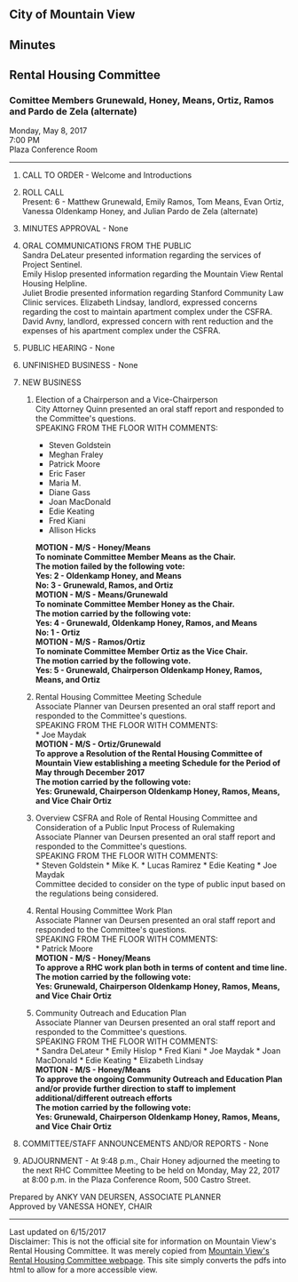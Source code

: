 <script>
  (function(i,s,o,g,r,a,m){i['GoogleAnalyticsObject']=r;i[r]=i[r]||function(){
  (i[r].q=i[r].q||[]).push(arguments)},i[r].l=1*new Date();a=s.createElement(o),
  m=s.getElementsByTagName(o)[0];a.async=1;a.src=g;m.parentNode.insertBefore(a,m)
  })(window,document,'script','https://www.google-analytics.com/analytics.js','ga');

  ga('create', 'UA-101098054-2', 'auto');
  ga('send', 'pageview');

</script>
<div id="google_translate_element"></div><script type="text/javascript">
function googleTranslateElementInit() {
  new google.translate.TranslateElement({pageLanguage: 'en', layout: google.translate.TranslateElement.InlineLayout.SIMPLE}, 'google_translate_element');
}
</script><script type="text/javascript" src="//translate.google.com/translate_a/element.js?cb=googleTranslateElementInit"></script>
        

## City of Mountain View
## Minutes 
## Rental Housing Committee

### Comittee Members Grunewald, Honey, Means, Ortiz, Ramos and Pardo de Zela (alternate)

Monday, May 8, 2017  
7:00 PM  
Plaza Conference Room  

***

1. CALL TO ORDER - Welcome and Introductions  

2.  ROLL CALL  
	Present: 6 - Matthew Grunewald, Emily Ramos, Tom Means, Evan Ortiz, Vanessa Oldenkamp Honey, and Julian Pardo de Zela (alternate)  

3. MINUTES APPROVAL - None  

4. ORAL COMMUNICATIONS FROM THE PUBLIC  
	Sandra DeLateur presented information regarding the services of Project Sentinel.  
	Emily Hislop presented information regarding the Mountain View Rental Housing Helpline.  
	Juliet Brodie presented information regarding Stanford Community Law Clinic services. 
	Elizabeth Lindsay, landlord, expressed concerns regarding the cost to maintain apartment complex under the CSFRA.  
	David Avny, landlord, expressed concern with rent reduction and the expenses of his apartment complex under the CSFRA.

5. PUBLIC HEARING - None

6. UNFINISHED BUSINESS - None

7.  NEW BUSINESS  
      1. Election of a Chairperson and a Vice-Chairperson  
		City Attorney Quinn presented an oral staff report and responded to the Committee's questions.  
		SPEAKING FROM THE FLOOR WITH COMMENTS:  
		  * Steven Goldstein 
		  * Meghan Fraley 
		  * Patrick Moore
		  * Eric Faser 
		  * Maria M. 
		  * Diane Gass 
		  * Joan MacDonald 
		  * Edie Keating 
		  * Fred Kiani
		  * Allison Hicks  
		    
		 **MOTION - M/S - Honey/Means  
		 To nominate Committee Member Means as the Chair.  
		 The motion failed by the following vote:  
		 Yes: 2 - Oldenkamp Honey, and Means   
		 No:  3 - Grunewald, Ramos, and Ortiz  
		 MOTION - M/S - Means/Grunewald   
		 To nominate Committee Member Honey as the Chair.  
		 The motion carried by the following vote:  
		 Yes: 4 - Grunewald, Oldenkamp Honey, Ramos, and Means  
		 No:  1 - Ortiz  
		 MOTION - M/S - Ramos/Ortiz  
		 To nominate Committee Member Ortiz as the Vice Chair.  
		 The motion carried by the following vote.  
		 Yes: 5 - Grunewald, Chairperson Oldenkamp Honey, Ramos, Means, and Ortiz**  

      2. Rental Housing Committee Meeting Schedule  
		Associate Planner van Deursen presented an oral staff report and responded to the Committee's questions.  
		SPEAKING FROM THE FLOOR WITH COMMENTS:  
		* Joe Maydak  
		**MOTION - M/S - Ortiz/Grunewald  
		To approve a Resolution of the Rental Housing Committee of Mountain View establishing a meeting Schedule for the Period of May through December 2017  
		The motion carried by the following vote:  
		Yes: Grunewald, Chairperson Oldenkamp Honey, Ramos, Means, and Vice Chair Ortiz** 

      3. Overview CSFRA and Role of Rental Housing Committee and Consideration of a Public Input Process of Rulemaking  
		Associate Planner van Deursen presented an oral staff report and responded to the Committee's questions.  
		SPEAKING FROM THE FLOOR WITH COMMENTS:  
		* Steven Goldstein
		* Mike K. 
		* Lucas Ramirez 
		* Edie Keating 
		* Joe Maydak  
		Committee decided to consider on the type of public input based on the regulations being considered.

      4. Rental Housing Committee Work Plan  
		Associate Planner van Deursen presented an oral staff report and responded to the Committee's questions.  
		SPEAKING FROM THE FLOOR WITH COMMENTS:  
		* Patrick Moore  
		**MOTION - M/S - Honey/Means  
		To approve a RHC work plan both in terms of content and time line.  
		The motion carried by the following vote:  
		Yes: Grunewald, Chairperson Oldenkamp Honey, Ramos, Means, and Vice Chair Ortiz**

      5. Community Outreach and Education Plan  
		Associate Planner van Deursen presented an oral staff report and responded to the Committee's questions.  
		SPEAKING FROM THE FLOOR WITH COMMENTS:  
		* Sandra DeLateur
		* Emily Hislop 
		* Fred Kiani 
		* Joe Maydak 
		* Joan MacDonald 
		* Edie Keating 
		* Elizabeth Lindsay  
		**MOTION - M/S - Honey/Means  
		To approve the ongoing Community Outreach and Education Plan and/or provide further direction to staff to implement additional/different outreach efforts  
		The motion carried by the following vote:  
		Yes: Grunewald, Chairperson Oldenkamp Honey, Ramos, Means, and Vice Chair Ortiz**  

8. COMMITTEE/STAFF ANNOUNCEMENTS AND/OR REPORTS - None

9. ADJOURNMENT - At 9:48 p.m., Chair Honey adjourned the meeting to the next RHC Committee Meeting to be held on Monday, May 22, 2017 at 8:00 p.m. in the Plaza Conference Room, 500 Castro Street.

Prepared by ANKY VAN DEURSEN, ASSOCIATE PLANNER  
Approved by VANESSA HONEY, CHAIR  

***
Last updated on 6/15/2017  
Disclaimer: This is not the official site for information on Mountain View's Rental Housing Committee. It was merely copied from [Mountain View's Rental Housing Committee webpage](http://mountainview.gov/council/rental_housing_committee/default.asp). This site simply converts the pdfs into html to allow for a more accessible view.  
